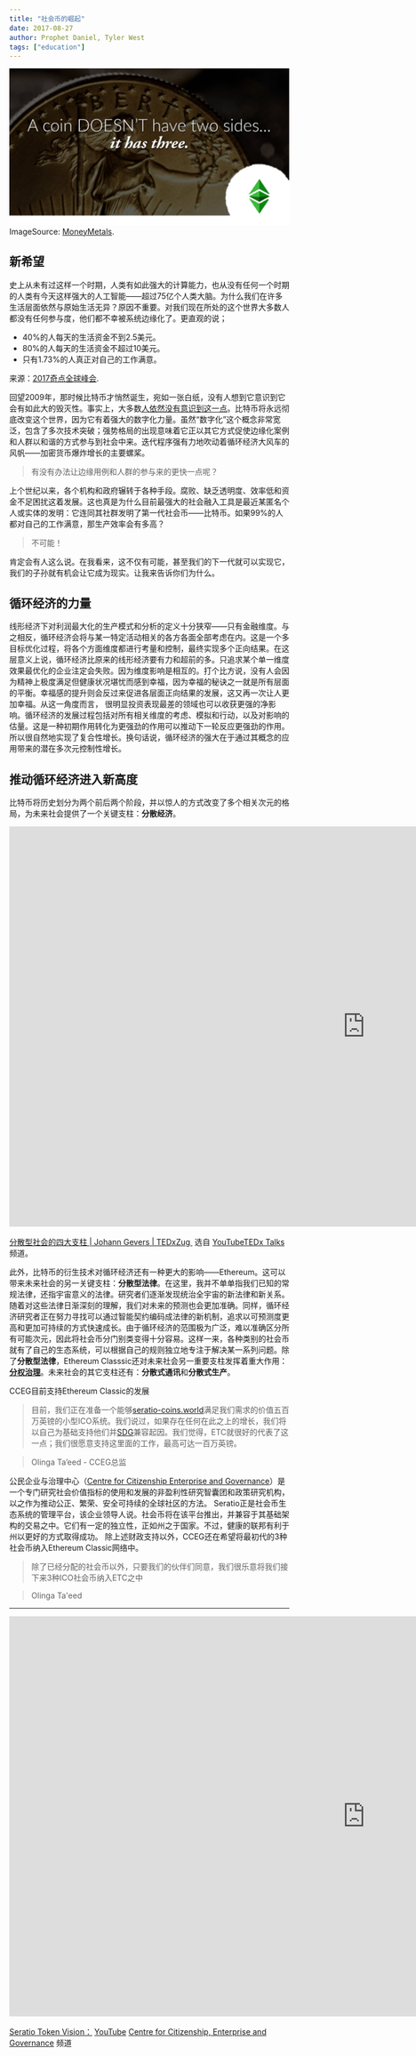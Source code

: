 ```yaml
---
title: "社会币的崛起"
date: 2017-08-27
author: Prophet Daniel, Tyler West
tags: ["education"]
---
```


![Imgur](./Jqu5BV6.png)
ImageSource: [MoneyMetals](https://www.moneymetals.com/).

## 新希望
史上从未有过这样一个时期，人类有如此强大的计算能力，也从没有任何一个时期的人类有今天这样强大的人工智能——超过75亿个人类大脑。为什么我们在许多生活层面依然与原始生活无异？原因不重要。对我们现在所处的这个世界大多数人都没有任何参与度，他们都不幸被系统边缘化了。更直观的说；

- 40%的人每天的生活资金不到2.5美元。
- 80%的人每天的生活资金不超过10美元。
- 只有1.73%的人真正对自己的工作满意。 

来源：[2017奇点全球峰会](https://www.devex.com/news/a-new-mindset-for-the-sdgs-top-takeaways-from-singularity-university-s-global-summit-90875).

回望2009年，那时候比特币才悄然诞生，宛如一张白纸，没有人想到它意识到它会有如此大的毁灭性。事实上，大多数[人依然没有意识到这一点](https://www.coindesk.com/bitcoin-bear-peter-schiff-doubles-even-4000-still-bubble/)。比特币将永远彻底改变这个世界，因为它有着强大的数字化力量。虽然“数字化”这个概念非常宽泛，包含了多次技术突破；强势格局的出现意味着它正以其它方式促使边缘化案例和人群以和谐的方式参与到社会中来。迭代程序强有力地吹动着循环经济大风车的风帆——加密货币爆炸增长的主要螺桨。

> 有没有办法让边缘用例和人群的参与来的更快一点呢？

上个世纪以来，各个机构和政府辗转于各种手段。腐败、缺乏透明度、效率低和资金不足困扰这着发展。这也真是为什么目前最强大的社会融入工具是最近某匿名个人或实体的发明：它连同其社群发明了第一代社会币——比特币。如果99%的人都对自己的工作满意，那生产效率会有多高？

> 不可能！

肯定会有人这么说。在我看来，这不仅有可能，甚至我们的下一代就可以实现它，我们的子孙就有机会让它成为现实。让我来告诉你们为什么。

## 循环经济的力量
线形经济下对利润最大化的生产模式和分析的定义十分狭窄——只有金融维度。与之相反，循环经济会将与某一特定活动相关的各方各面全部考虑在内。这是一个多目标优化过程，将各个方面维度都进行考量和控制，最终实现多个正向结果。在这层意义上说，循环经济比原来的线形经济要有力和超前的多。只追求某个单一维度效果最优化的企业注定会失败。因为维度影响是相互的。打个比方说，没有人会因为精神上极度满足但健康状况堪忧而感到幸福，因为幸福的秘诀之一就是所有层面的平衡。幸福感的提升则会反过来促进各层面正向结果的发展，这又再一次让人更加幸福。从这一角度而言， 很明显投资表现最差的领域也可以收获更强的净影响。循环经济的发展过程包括对所有相关维度的考虑、模拟和行动，以及对影响的估量。这是一种初期作用转化为更强劲的作用可以推动下一轮反应更强劲的作用。所以很自然地实现了复合性增长。换句话说，循环经济的强大在于通过其概念的应用带来的潜在多次元控制性增长。

## 推动循环经济进入新高度
比特币将历史划分为两个前后两个阶段，并以惊人的方式改变了多个相关次元的格局，为未来社会提供了一个关键支柱：**分散经济**。

<iframe width="1280" height="720" src="https://www.youtube.com/embed/8oeiOeDq_Nc" frameborder="0" allowfullscreen></iframe>
<p><a href="https://www.youtube.com/embed/8oeiOeDq_Nc">分散型社会的四大支柱 | Johann Gevers | TEDxZug </a> 选自 <a href="https://www.youtube.com/">YouTube</a><a href="https://www.youtube.com/channel/UCsT0YIqwnpJCM-mx7-gSA4Q">TEDx Talks</a>频道。</p>

此外，比特币的衍生技术对循环经济还有一种更大的影响——Ethereum。这可以带来未来社会的另一关键支柱：**分散型法律**。在这里，我并不单单指我们已知的常规法律，还指宇宙意义的法律。研究者们逐渐发现统治全宇宙的新法律和新关系。随着对这些法律日渐深刻的理解，我们对未来的预测也会更加准确。同样，循环经济研究者正在努力寻找可以通过智能契约编码成法律的新机制，追求以可预测度更高和更加可持续的方式快速成长。由于循环经济的范围极为广泛，难以准确区分所有可能次元，因此将社会币分门别类变得十分容易。这样一来，各种类别的社会币就有了自己的生态系统，可以根据自己的规则独立地专注于解决某一系列问题。除了**分散型法律**，Ethereum Classsic还对未来社会另一重要支柱发挥着重大作用：**[分权治理](https://ethereumclassic.github.io/blog/2016-08-11-decentralized-anarchist-governance-system/)**。未来社会的其它支柱还有：**分散式通讯**和**分散式生产**。

CCEG目前支持Ethereum Classic的发展
> 目前，我们正在准备一个能够[seratio-coins.world](https://www.seratio-coins.world/)满足我们需求的价值五百万英镑的小型ICO系统。我们说过，如果存在任何在此之上的增长，我们将以自己为基础支持他们并[SDG](https://sustainabledevelopment.un.org/)兼容起因。我们觉得，ETC就很好的代表了这一点；我们很愿意支持这里面的工作，最高可达一百万英镑。

> Olinga Ta’eed - CCEG总监

公民企业与治理中心（[Centre for Citizenship Enterprise and Governance](http://www.cceg.org.uk/)）是一个专门研究社会价值指标的使用和发展的非盈利性研究智囊团和政策研究机构，以之作为推动公正、繁荣、安全可持续的全球社区的方法。
Seratio正是社会币生态系统的管理平台，该企业领导人说。社会币将在该平台推出，并兼容于其基础架构的交易之中。它们有一定的独立性，正如州之于国家。不过，健康的联邦有利于州以更好的方式取得成功。
除上述财政支持以外，CCEG还在希望将最初代的3种社会币纳入Ethereum Classic网络中。

>除了已经分配的社会币以外，只要我们的伙伴们同意，我们很乐意将我们接下来3种ICO社会币纳入ETC之中

> Olinga Ta'eed


-----

<iframe width="1280" height="720" src="https://www.youtube.com/embed/ZjVyIY5h7R4" frameborder="0" allowfullscreen></iframe>
<p><a href="https://www.youtube.com/embed/ZjVyIY5h7R4">Seratio Token Vision：</a> <a href="https://www.youtube.com/">YouTube</a> <a href="https://www.youtube.com/channel/UCqxGoo2YTzEwhtbi2zqrKqQ">Centre for Citizenship, Enterprise and Governance</a> 频道</p>
